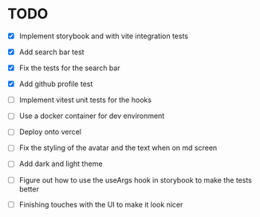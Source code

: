 # TODO

- [X] Implement storybook and with vite integration tests
- [X] Add search bar test
- [X] Fix the tests for the search bar
- [X] Add github profile test
- [ ] Implement vitest unit tests for the hooks
- [ ] Use a docker container for dev environment
- [ ] Deploy onto vercel
- [ ] Fix the styling of the avatar and the text when on md screen 

- [ ] Add dark and light theme
- [ ] Figure out how to use the useArgs hook in storybook to make the tests better
- [ ] Finishing touches with the UI to make it look nicer
